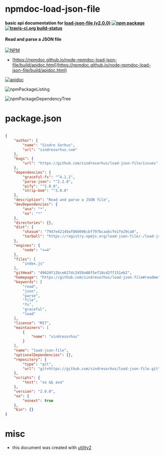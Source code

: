 # npmdoc-load-json-file

#### basic api documentation for  [load-json-file (v2.0.0)](https://github.com/sindresorhus/load-json-file#readme)  [![npm package](https://img.shields.io/npm/v/npmdoc-load-json-file.svg?style=flat-square)](https://www.npmjs.org/package/npmdoc-load-json-file) [![travis-ci.org build-status](https://api.travis-ci.org/npmdoc/node-npmdoc-load-json-file.svg)](https://travis-ci.org/npmdoc/node-npmdoc-load-json-file)

#### Read and parse a JSON file

[![NPM](https://nodei.co/npm/load-json-file.png?downloads=true&downloadRank=true&stars=true)](https://www.npmjs.com/package/load-json-file)

- [https://npmdoc.github.io/node-npmdoc-load-json-file/build/apidoc.html](https://npmdoc.github.io/node-npmdoc-load-json-file/build/apidoc.html)

[![apidoc](https://npmdoc.github.io/node-npmdoc-load-json-file/build/screenCapture.buildCi.browser.%252Ftmp%252Fbuild%252Fapidoc.html.png)](https://npmdoc.github.io/node-npmdoc-load-json-file/build/apidoc.html)

![npmPackageListing](https://npmdoc.github.io/node-npmdoc-load-json-file/build/screenCapture.npmPackageListing.svg)

![npmPackageDependencyTree](https://npmdoc.github.io/node-npmdoc-load-json-file/build/screenCapture.npmPackageDependencyTree.svg)



# package.json

```json

{
    "author": {
        "name": "Sindre Sorhus",
        "url": "sindresorhus.com"
    },
    "bugs": {
        "url": "https://github.com/sindresorhus/load-json-file/issues"
    },
    "dependencies": {
        "graceful-fs": "^4.1.2",
        "parse-json": "^2.2.0",
        "pify": "^2.0.0",
        "strip-bom": "^3.0.0"
    },
    "description": "Read and parse a JSON file",
    "devDependencies": {
        "ava": "*",
        "xo": "*"
    },
    "directories": {},
    "dist": {
        "shasum": "7947e42149af80d696cbf797bcaabcfe1fe29ca8",
        "tarball": "https://registry.npmjs.org/load-json-file/-/load-json-file-2.0.0.tgz"
    },
    "engines": {
        "node": ">=4"
    },
    "files": [
        "index.js"
    ],
    "gitHead": "49620f12bce627dc2459a08f5ef18cd2ff151eb2",
    "homepage": "https://github.com/sindresorhus/load-json-file#readme",
    "keywords": [
        "read",
        "json",
        "parse",
        "file",
        "fs",
        "graceful",
        "load"
    ],
    "license": "MIT",
    "maintainers": [
        {
            "name": "sindresorhus"
        }
    ],
    "name": "load-json-file",
    "optionalDependencies": {},
    "repository": {
        "type": "git",
        "url": "git+https://github.com/sindresorhus/load-json-file.git"
    },
    "scripts": {
        "test": "xo && ava"
    },
    "version": "2.0.0",
    "xo": {
        "esnext": true
    },
    "bin": {}
}
```



# misc
- this document was created with [utility2](https://github.com/kaizhu256/node-utility2)
